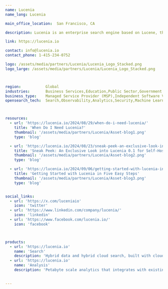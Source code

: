 ```yaml
---
name: Lucenia
name_long: Lucenia

main_office_location:  San Francisco, CA

description: Lucenia is an enterprise search engine based on Lucene, the same open source library that powers Elasticsearch, and founded by the original creator of Amazon's OpenSearch (now OpenSearch Software Foundation). It's an on-premise alternative that autoscales to any cloud provider only when needed, saving the largest enterprises millions of dollars in compute and storage costs.

link: https://lucenia.io

contact: info@lucenia.io
contact_phone: 1-415-234-0752

logo: /assets/media/partners/Lucenia/Lucenia_Logo_Stacked.png
logo_large: /assets/media/partners/Lucenia/Lucenia_Logo_Stacked.png



region:           Global
industries:       Business Services,Education,Public Sector,Government ,Software and Technology
business_type:    Managed Service Provider (MSP),Independent Software Vendor (ISV)
opensearch_tech:  Search,Observability,Analytics,Security,Machine Learning and AI,Logs and Metrics



resources:
  - url: 'https://lucenia.io/2024/08/29/when-do-i-need-lucenia/'
    title: 'When Do I Need Lucenia?'
    thumbnail: '/assets/media/partners/Lucenia/Asset-blog1.png'
    type: 'blog'

  - url: 'https://lucenia.io/2024/08/23/sneak-peek-an-exclusive-look-into-lucenia-0-1-for-self-hosted-search/'
    title: 'Sneak Peek: An Exclusive Look into Lucenia 0.1 for Self-Hosted Search'
    thumbnail: '/assets/media/partners/Lucenia/Asset-blog2.png'
    type: 'blog'

  - url: 'https://lucenia.io/2024/09/06/getting-started-with-lucenia-in-five-easy-steps/'
    title: 'Getting Started with Lucenia in Five Easy Steps'
    thumbnail: '/assets/media/partners/Lucenia/Asset-blog3.png'
    type: 'blog'


social_links:
  - url: 'https://x.com/luceniaio'
    icon: 'twitter'
  - url: 'https://www.linkedin.com/company/lucenia/'
    icon: 'linkedin'
  - url: 'https://www.facebook.com/lucenia.io/'
    icon: 'facebook'



products:
  - url: 'https://lucenia.io'
    name: 'Search'
    description: 'Hybrid data and hybrid cloud search, built with cloud native best practices to "do more with less" without vendor control or vendor lock-in.'
  - url: 'https://lucenia.io'
    name: 'Analysis'
    description: 'Petabyte scale analytics that integrates with existing data, eliminating any indexing requirements.'

    
---
```

